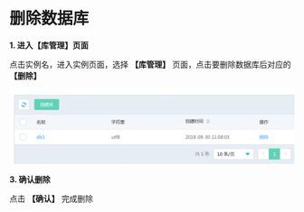 # 删除数据库

**1. 进入【库管理】页面**

点击实例名，进入实例页面，选择 **【库管理】** 页面，点击要删除数据库后对应的 **【删除】**

![实例列表](../../../../../image/DRDS/db-list.png)

**3. 确认删除**

点击 **【确认】** 完成删除

